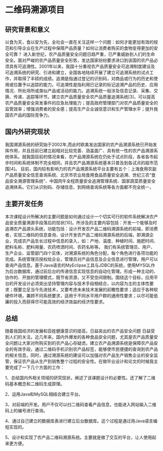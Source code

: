 # 二维码溯源项目
## 研究背景和意义
以食为天，食以安为先，全社会一直在关注这样一个问题：如何才能更加有效的规范和引导企业在生产过程中保障产品质量？如何让消费者购买的食物变得更加的安全可靠？
进入新世纪，农产品质量安全问题日趋严重，已严重威胁到人们的生命安全。面对严峻的农产品质量安全形势，发达国家纷纷要求进口到该国的农产品必须具有可追溯性。2001年以来，我国十分重视农产品质量安全可追溯制度建设及可追溯系统的研究、引进和建立，全国各地陆续开展了建立可追溯系统的试点工作，并取得了丰硕的成绩。追溯是指通过登记的识别码，对商品或行为的历史和使用或位置予以追踪的能力。可追溯性是指利用已记录的标记追溯产品的历史、应用情况、所处场所或类似产品或活动的能力。追溯系统一般涉及信息记录、采集、交换、传递、追踪等环节。建立农产品质量安全农产品质量追溯系统[3]，可以提高农产品质量安全突发事件的应急处理能力；提高政府管理部门对农产品质量安全的监管效率；增强消费者的安全感；提高生产企业诚信意识和生产管理水平；提升我国农产品的国际竞争力。
## 国内外研究现状
我国溯源系统的研究始于2002年,而此时欧美发达国家的农产品溯源系统已开始发挥作用，并且目前已建立起相对比较完善、涵盖面广、具有统一性的农产品溯源系统体系。就我国目前的情况来看，农产品溯源系统在仍处于试点阶段，各省各市起步时间和系统体制不完全相同，并且农产品溯源系统基本只普及到各试点的超市范围[4]。
目前，国内较有影响力的农产品溯源系统平台主要有五个：上海食用农副产品质量安全信息查询系统、北京市农业局食用食品质量安全追溯、世纪三农“食品安全溯源管理系统”、中国肉牛全程质量安全追溯管理系统、国家蔬菜质量安全追溯体系。它们从识别码、存储信息、到网络查询系统等各方面都不完全统一，
## 主要开发任务
本次课程设计所解决的主要问题是如何通过设计一个切实可行的软件系统解决农产品安全质量溯源手段落后的现状[10]。所涉及的主要内容包括：开发一个能够及时追溯农产品源头系统，功能包括：设计开发农产品二维码溯源系统的前端，即消费者，实现二维码的信息查询、设计开发农产品二维码溯源系统的后端，即溯源企业，完成农产品生长过程中信息的录入，如：产地、温度、种植时间、施肥时间、肥料名称、肥料用量、农药喷洒时间、农药名称等。
我们有系统管理员、用户、生产企业、监管部门四个实体，对溯源系统的角色分配，每个角色进行各项功能的完成。系统管理员授权给企业，管理员对产品信息及企业信息进行管理，用户可以查询产品信息。基于Java语言的MyEclipse工具与JDBC的系统，使用MYSQL作为后台数据库，通过前后台的传递信息实现信息的自动化管理。形成一种主动的、协作的、开放的管理模式，既节省资源，又不受空间限制。围绕这个目标，应用平台的开发设计必须突出坚持管理内容与技术手段相结合，以内容为主的主体性要求；既要立足当今先进技术，又要考虑未来技术发展的前瞻性要求；适应于各种软硬件环境，兼顾不同系统要求，适用于不同水平用户群的通用性要求；以尽可能低廉的投入而获得尽可能高效的经济效益的经济性要求。

## 总结 
随着我国经济的发展和百姓健康意识的提高，日益突出的农产品安全问题 日益受到人们的关注。近几年来，国内外爆发的各种食品安全问题，尤其是农产品质量安全问题让大家对所购买到的农产品心存疑虑。建立农产品溯源系统是保障农产品安全的有效手段，通过二维码手机识别农产品标签，能够使市民便捷的查询到农产品的相关信息。同时，通过溯源系统的建设可以加强对农产品生产销售企业的安全监管，保证农产品从生产到销售整个过程的安全性。在做毕业设计和论文的时候我主要完成了一下几个方面的工作：

1、总结国内外相关领域的研究现状，阐述了该课题设计的必要性。还了解了二维码基本概念和二维码生成原理。

2、运用Java和MySQL相结合建立平台。

3、对前端的开发。用户不仅可以扫二维码查看产品信息，也能进入网站输入二维码上的编号进行查询。

4、通过自己建立的数据库表进行建立后台数据库。这个过程是通过用Java语言编程实现的。

5、设计和实现了农产品二维码溯源系统。主要就是做了交互的平台，让人使用起来更方便。
